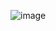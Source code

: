 ![image](https://cloud.githubusercontent.com/assets/25205868/23047099/45122d12-f473-11e6-94f9-84df8656821b.PNG)
